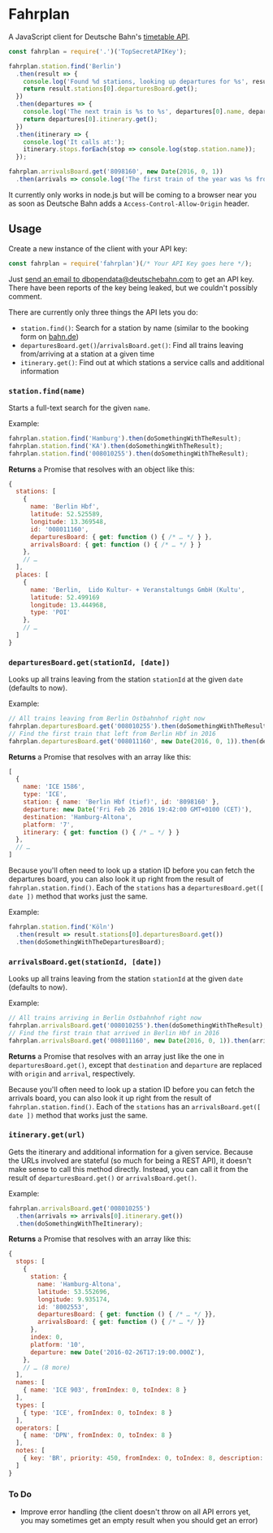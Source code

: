 # Fahrplan

A JavaScript client for Deutsche Bahn's [timetable API](http://data.deutschebahn.com/apis/fahrplan/).

```js
const fahrplan = require('.')('TopSecretAPIKey');

fahrplan.station.find('Berlin')
  .then(result => {
    console.log('Found %d stations, looking up departures for %s', result.stations.length, result.stations[0].name);
    return result.stations[0].departuresBoard.get();
  })
  .then(departures => {
    console.log('The next train is %s to %s', departures[0].name, departures[0].destination);
    return departures[0].itinerary.get();
  })
  .then(itinerary => {
    console.log('It calls at:');
    itinerary.stops.forEach(stop => console.log(stop.station.name));
  });

fahrplan.arrivalsBoard.get('8098160', new Date(2016, 0, 1))
  .then(arrivals => console.log('The first train of the year was %s from %s', arrivals[0].name, arrivals[0].origin));
```

It currently only works in node.js but will be coming to a browser near you as soon as Deutsche Bahn adds a `Access-Control-Allow-Origin` header.

## Usage

Create a new instance of the client with your API key:

```js
const fahrplan = require('fahrplan')(/* Your API Key goes here */);
```

Just [send an email to dbopendata@deutschebahn.com](mailto:dbopendata@deutschebahn.com) to get an API key. There have been reports of the key being leaked, but we couldn't possibly comment.

There are currently only three things the API lets you do:

* `station.find()`:
  Search for a station by name (similar to the booking form on [bahn.de](http://www.bahn.de/p/view/index.shtml))
* `departuresBoard.get()`/`arrivalsBoard.get()`:
  Find all trains leaving from/arriving at a station at a given time
* `itinerary.get()`:
  Find out at which stations a service calls and additional information

### `station.find(name)`

Starts a full-text search for the given `name`.

Example:
```js
fahrplan.station.find('Hamburg').then(doSomethingWithTheResult);
fahrplan.station.find('KA').then(doSomethingWithTheResult);
fahrplan.station.find('008010255').then(doSomethingWithTheResult);
```

**Returns** a Promise that resolves with an object like this:

```js
{
  stations: [
    {
      name: 'Berlin Hbf',
      latitude: 52.525589,
      longitude: 13.369548,
      id: '008011160',
      departuresBoard: { get: function () { /* … */ } },
      arrivalsBoard: { get: function () { /* … */ } }
    },
    // …
  ],
  places: [
    {
      name: 'Berlin,  Lido Kultur- + Veranstaltungs GmbH (Kultu',
      latitude: 52.499169
      longitude: 13.444968,
      type: 'POI'
    },
    // …
  ]
}
```

### `departuresBoard.get(stationId, [date])`

Looks up all trains leaving from the station `stationId` at the given `date` (defaults to now).

Example:

```js
// All trains leaving from Berlin Ostbahnhof right now
fahrplan.departuresBoard.get('008010255').then(doSomethingWithTheResult);
// Find the first train that left from Berlin Hbf in 2016
fahrplan.departuresBoard.get('008011160', new Date(2016, 0, 1)).then(departures => departures[0]);
```

**Returns** a Promise that resolves with an array like this:
```js
[
  {
    name: 'ICE 1586',
    type: 'ICE',
    station: { name: 'Berlin Hbf (tief)', id: '8098160' },
    departure: new Date('Fri Feb 26 2016 19:42:00 GMT+0100 (CET)'),
    destination: 'Hamburg-Altona',
    platform: '7',
    itinerary: { get: function () { /* … */ } }
  },
  // …
]
```

Because you'll often need to look up a station ID before you can fetch the departures board, you can also look it up right from the result of `fahrplan.station.find()`. Each of the `stations` has a `departuresBoard.get([ date ])` method that works just the same.

Example:

```js
fahrplan.station.find('Köln')
  .then(result => result.stations[0].departuresBoard.get())
  .then(doSomethingWithTheDeparturesBoard);
```

### `arrivalsBoard.get(stationId, [date])`

Looks up all trains leaving from the station `stationId` at the given `date` (defaults to now).

Example:

```js
// All trains arriving in Berlin Ostbahnhof right now
fahrplan.arrivalsBoard.get('008010255').then(doSomethingWithTheResult);
// Find the first train that arrived in Berlin Hbf in 2016
fahrplan.arrivalsBoard.get('008011160', new Date(2016, 0, 1)).then(arrivals => arrivals[0]);
```

**Returns** a Promise that resolves with an array just like the one in `departuresBoard.get()`, except that `destination` and `departure` are replaced with `origin` and `arrival`, respectively.

Because you'll often need to look up a station ID before you can fetch the arrivals board, you can also look it up right from the result of `fahrplan.station.find()`. Each of the `stations` has an `arrivalsBoard.get([ date ])` method that works just the same.

### `itinerary.get(url)`

Gets the itinerary and additional information for a given service. Because the URLs involved are stateful (so much for being a REST API), it doesn't make sense to call this method directly. Instead, you can call it from the result of `departuresBoard.get()` or `arrivalsBoard.get()`.

Example:
```js
fahrplan.arrivalsBoard.get('008010255')
  .then(arrivals => arrivals[0].itinerary.get())
  .then(doSomethingWithTheItinerary);
```

**Returns** a Promise that resolves with an array like this:

```js
{
  stops: [
    {
      station: {
        name: 'Hamburg-Altona',
        latitude: 53.552696,
        longitude: 9.935174,
        id: '8002553',
        departuresBoard: { get: function () { /* … */ }},
        arrivalsBoard: { get: function () { /* … */ }}
      },
      index: 0,
      platform: '10',
      departure: new Date('2016-02-26T17:19:00.000Z'),
    },
    // … (8 more)
  ],
  names: [
    { name: 'ICE 903', fromIndex: 0, toIndex: 8 }
  ],
  types: [
    { type: 'ICE', fromIndex: 0, toIndex: 8 }
  ],
  operators: [
    { name: 'DPN', fromIndex: 0, toIndex: 8 }
  ],
  notes: [
    { key: 'BR', priority: 450, fromIndex: 0, toIndex: 8, description: 'Bordrestaurant' }
  ]
}
```

### To Do

* Improve error handling (the client doesn't throw on all API errors yet, you may sometimes get an empty result when you should get an error)
